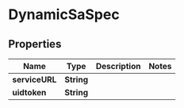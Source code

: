 

# DynamicSaSpec


## Properties

| Name | Type | Description | Notes |
|------------ | ------------- | ------------- | -------------|
|**serviceURL** | **String** |  |  |
|**uidtoken** | **String** |  |  |




